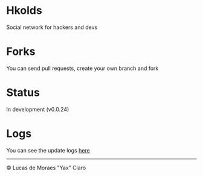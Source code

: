 # Hkolds #
Social network for hackers and devs

# Forks #
You can send pull requests, create your own branch and fork

# Status #
In development (v0.0.24)

# Logs #

You can see the update logs [here](LOGS.md)

---
<p>&copy; Lucas de Moraes "Yax" Claro</p>

